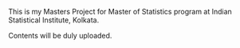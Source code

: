This is my Masters Project for Master of Statistics program at Indian Statistical Institute, Kolkata.

Contents will be duly uploaded.
